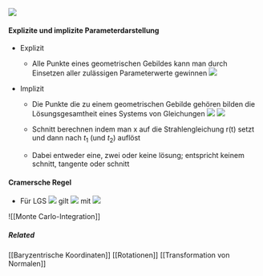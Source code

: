 
![](notationen.png)

#### Explizite und implizite Parameterdarstellung
- Explizit
	- Alle Punkte eines geometrischen Gebildes kann man durch Einsetzen aller zulässigen Parameterwerte gewinnen
		![](kreis_explizit.png)
		
- Implizit
	- Die Punkte die zu einem geometrischen Gebilde gehören bilden die Lösungsgesamtheit eines Systems von Gleichungen 
	![](kugel_implizit.png)
	![](kugel_implizit2.png)
	
	- Schnitt berechnen indem man x auf die Strahlengleichung r(t) setzt und dann nach $t_1$ (und $t_2$) auflöst
	- Dabei entweder eine, zwei oder keine lösung; entspricht keinem schnitt, tangente oder schnitt

#### Cramersche Regel
- Für LGS
![](cramersche1.png)
	gilt
	![](cramersche2.png)
	mit
	![](cramersche3.png)

![[Monte Carlo-Integration]]

##### Related
[[Baryzentrische Koordinaten]]
[[Rotationen]]
[[Transformation von Normalen]]